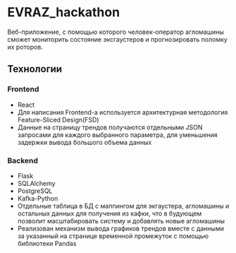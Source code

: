# EVRAZ_hackathon

Веб-приложение, с помощью которого человек-оператор агломашины сможет 
мониторить состояние эксгаустеров и прогнозировать поломку их роторов.  

## Технологии
### Frontend
- React
- Для написания Frontend-а используется архитектурная методология Feature-Sliced Design(FSD)
- Данные на страницу трендов получаются отдельными JSON запросами для каждого выбранного параметра, для уменьшения задержки вывода большого объема данных

### Backend
- Flask
- SQLAlchemy
- PostgreSQL
- Kafka-Python
- 	Отдельные таблица в БД с маппингом для экгаустера, агломашины и остальных данных для получения из кафки, что в будующем позволит масштабировать систему и добавлять новые агломашины
- 	Реализован механизм вывода графиков трендов вместе с данными за указанный на странице временной промежуток с помощью библиотеки Pandas
 
